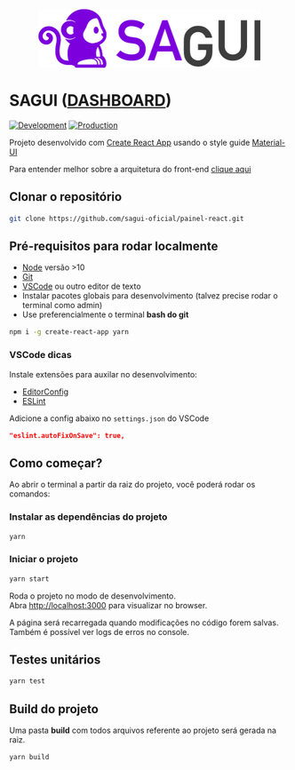 <p align="center">
  <a href="https://sagui-dev.firebaseapp.com" target="_blank">
    <img width="400" src="src/assets/images/logo.png" alt="Sagui">
  </a>
</p>

# SAGUI ([DASHBOARD](https://sagui-dev.firebaseapp.com))

[![Development](https://img.shields.io/travis/sagui-oficial/painel-react/feature/development.svg?label=development&style=flat-square)](https://travis-ci.org/sagui-oficial/painel-react) [![Production](https://img.shields.io/travis/sagui-oficial/painel-react/master.svg?label=production&style=flat-square)](https://travis-ci.org/sagui-oficial/painel-react)


Projeto desenvolvido com [Create React App](https://github.com/facebook/create-react-app) usando o style guide [Material-UI](https://material-ui.com/)

Para entender melhor sobre a arquitetura do front-end [clique aqui](docs/ARCHITECTURE.md)

## Clonar o repositório

```bash
git clone https://github.com/sagui-oficial/painel-react.git
```

## Pré-requisitos para rodar localmente

- [Node](https://nodejs.org/en/) versão >10
- [Git](https://git-scm.com/downloads)
- [VSCode](https://code.visualstudio.com/) ou outro editor de texto
- Instalar pacotes globais para desenvolvimento (talvez precise rodar o terminal como admin)
- Use preferencialmente o terminal **bash do git**

```bash
npm i -g create-react-app yarn
```

### VSCode dicas

Instale extensões para auxilar no desenvolvimento:

- [EditorConfig](https://marketplace.visualstudio.com/items?itemName=EditorConfig.EditorConfig)
- [ESLint](https://marketplace.visualstudio.com/items?itemName=dbaeumer.vscode-eslint)

Adicione a config abaixo no `settings.json` do VSCode

```json
"eslint.autoFixOnSave": true,
```

## Como começar?

Ao abrir o terminal a partir da raiz do projeto, você poderá rodar os comandos:

### Instalar as dependências do projeto

```bash
yarn
```

### Iniciar o projeto

```bash
yarn start
```

Roda o projeto no modo de desenvolvimento.<br>
Abra [http://localhost:3000](http://localhost:3000) para visualizar no browser.

A página será recarregada quando modificações no código forem salvas.<br>
Também é possível ver logs de erros no console.

## Testes unitários

```bash
yarn test
```

## Build do projeto

Uma pasta **build** com todos arquivos referente ao projeto será gerada na raiz.

```bash
yarn build
```
